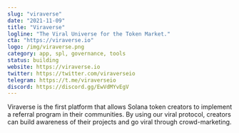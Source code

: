 ```yaml
---
slug: "viraverse"
date: "2021-11-09"
title: "Viraverse"
logline: "The Viral Universe for the Token Market."
cta: "https://viraverse.io"
logo: /img/viraverse.png
category: app, spl, governance, tools
status: building
website: https://viraverse.io
twitter: https://twitter.com/viraverseio
telegram: https://t.me/viraverseio
discord: https://discord.gg/EwVdMYvEgV
---
```


Viraverse is the first platform that allows Solana token creators to implement a referral program in their communities. By using our viral protocol, creators can build awareness of their projects and go viral through crowd-marketing.

